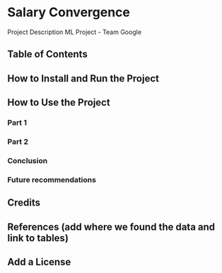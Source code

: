 # Salary Convergence
Project Description
ML Project - Team Google
## Table of Contents
## How to Install and Run the Project
## How to Use the Project
### Part 1
### Part 2
### Conclusion 
### Future recommendations
## Credits
## References (add where we found the data and link to tables)
## Add a License
